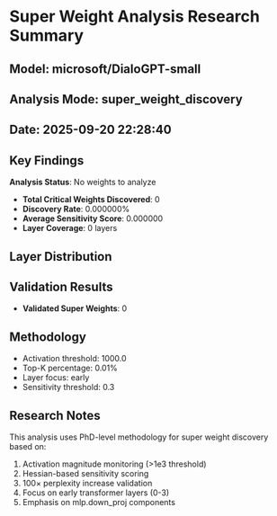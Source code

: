 
# Super Weight Analysis Research Summary

## Model: microsoft/DialoGPT-small
## Analysis Mode: super_weight_discovery
## Date: 2025-09-20 22:28:40

## Key Findings

**Analysis Status**: No weights to analyze
- **Total Critical Weights Discovered**: 0
- **Discovery Rate**: 0.000000%
- **Average Sensitivity Score**: 0.000000
- **Layer Coverage**: 0 layers

## Layer Distribution

## Validation Results
- **Validated Super Weights**: 0

## Methodology
- Activation threshold: 1000.0
- Top-K percentage: 0.01%
- Layer focus: early
- Sensitivity threshold: 0.3

## Research Notes
This analysis uses PhD-level methodology for super weight discovery based on:
1. Activation magnitude monitoring (>1e3 threshold)
2. Hessian-based sensitivity scoring
3. 100× perplexity increase validation
4. Focus on early transformer layers (0-3)
5. Emphasis on mlp.down_proj components
